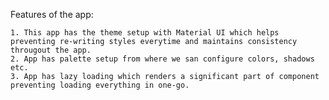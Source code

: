Features of the app:

    1. This app has the theme setup with Material UI which helps preventing re-writing styles everytime and maintains consistency througout the app.
    2. App has palette setup from where we san configure colors, shadows etc.
    3. App has lazy loading which renders a significant part of component preventing loading everything in one-go. 
